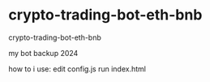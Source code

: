# crypto-trading-bot-eth-bnb
crypto-trading-bot-eth-bnb


my bot backup 2024

how to i use: 
edit config.js
run index.html
